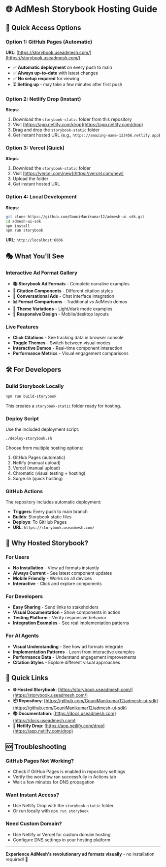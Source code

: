 # 🌐 AdMesh Storybook Hosting Guide

## 🚀 Quick Access Options

### Option 1: GitHub Pages (Automatic)
**URL**: [https://storybook.useadmesh.com/](https://storybook.useadmesh.com/)

- ✅ **Automatic deployment** on every push to main
- ✅ **Always up-to-date** with latest changes
- ✅ **No setup required** for viewing
- ⏳ **Setting up** - may take a few minutes after first push

### Option 2: Netlify Drop (Instant)
**Steps**:
1. Download the `storybook-static` folder from this repository
2. Visit [https://app.netlify.com/drop](https://app.netlify.com/drop)
3. Drag and drop the `storybook-static` folder
4. Get instant hosted URL (e.g., `https://amazing-name-123456.netlify.app`)

### Option 3: Vercel (Quick)
**Steps**:
1. Download the `storybook-static` folder
2. Visit [https://vercel.com/new](https://vercel.com/new)
3. Upload the folder
4. Get instant hosted URL

### Option 4: Local Development
**Steps**:
```bash
git clone https://github.com/GouniManikumar12/admesh-ui-sdk.git
cd admesh-ui-sdk
npm install
npm run storybook
```
**URL**: `http://localhost:6006`

## 🎭 What You'll See

### **Interactive Ad Format Gallery**
- **📚 Storybook Ad Formats** - Complete narrative examples
- **📝 Citation Components** - Different citation styles
- **💬 Conversational Ads** - Chat interface integration
- **📊 Format Comparisons** - Traditional vs AdMesh demos
- **🎨 Theme Variations** - Light/dark mode examples
- **📱 Responsive Design** - Mobile/desktop layouts

### **Live Features**
- **Click Citations** - See tracking data in browser console
- **Toggle Themes** - Switch between visual modes
- **Interactive Demos** - Real-time component interaction
- **Performance Metrics** - Visual engagement comparisons

## 🛠️ For Developers

### **Build Storybook Locally**
```bash
npm run build-storybook
```
This creates a `storybook-static` folder ready for hosting.

### **Deploy Script**
Use the included deployment script:
```bash
./deploy-storybook.sh
```

Choose from multiple hosting options:
1. GitHub Pages (automatic)
2. Netlify (manual upload)
3. Vercel (manual upload)
4. Chromatic (visual testing + hosting)
5. Surge.sh (quick hosting)

### **GitHub Actions**
The repository includes automatic deployment:
- **Triggers**: Every push to main branch
- **Builds**: Storybook static files
- **Deploys**: To GitHub Pages
- **URL**: `https://storybook.useadmesh.com/`

## 🎯 Why Hosted Storybook?

### **For Users**
- **No Installation** - View ad formats instantly
- **Always Current** - See latest component updates
- **Mobile Friendly** - Works on all devices
- **Interactive** - Click and explore components

### **For Developers**
- **Easy Sharing** - Send links to stakeholders
- **Visual Documentation** - Show components in action
- **Testing Platform** - Verify responsive behavior
- **Integration Examples** - See real implementation patterns

### **For AI Agents**
- **Visual Understanding** - See how ad formats integrate
- **Implementation Patterns** - Learn from interactive examples
- **Performance Data** - Understand engagement improvements
- **Citation Styles** - Explore different visual approaches

## 🔗 Quick Links

- **🌐 Hosted Storybook**: [https://storybook.useadmesh.com/](https://storybook.useadmesh.com/)
- **📦 Repository**: [https://github.com/GouniManikumar12/admesh-ui-sdk](https://github.com/GouniManikumar12/admesh-ui-sdk)
- **📚 Documentation**: [https://docs.useadmesh.com](https://docs.useadmesh.com)
- **🚀 Netlify Drop**: [https://app.netlify.com/drop](https://app.netlify.com/drop)

## 🆘 Troubleshooting

### **GitHub Pages Not Working?**
- Check if GitHub Pages is enabled in repository settings
- Verify the workflow ran successfully in Actions tab
- Wait a few minutes for DNS propagation

### **Want Instant Access?**
- Use Netlify Drop with the `storybook-static` folder
- Or run locally with `npm run storybook`

### **Need Custom Domain?**
- Use Netlify or Vercel for custom domain hosting
- Configure DNS settings in your hosting platform

---

**Experience AdMesh's revolutionary ad formats visually** - no installation required! 🎉
